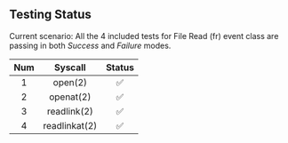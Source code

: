 
## Testing Status

Current scenario: All the 4 included tests for File Read (fr) event class are passing in both *Success* and *Failure* modes.

|  Num  |	Syscall	 |  Status
|:-----:|:---------:|:-----------------:
1       |open(2)	 	|:white_check_mark:
2       |openat(2)		|:white_check_mark:
3       |readlink(2)  |:white_check_mark:
4       |readlinkat(2)      |:white_check_mark: